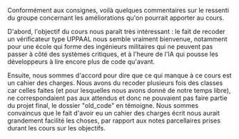 Conformément aux consignes, voilà quelques commentaires sur le ressenti du groupe concernant les améliorations qu'on pourrait apporter au cours.

D'abord, l'objectif du cours nous paraît très intéressant : le fait de recoder un vérificateur type UPPAAL nous semble vraiment bienvenue, notamment pour une école qui forme des ingénieurs militaires qui ne peuvent pas passer à côté des systèmes critiques, et à l'heure de l'IA qui pousse les développeurs à lire encore plus de code qu'avant.

Ensuite, nous sommes d'accord pour dire que ce qui manque à ce cours est un cahier des charges.
Nous avons du recoder plusieurs fois des classes car celles faites (et pour lesquelles nous avons donné de notre temps libre), ne correspondaient pas aux attendus et donc ne pouvaient pas faire partie du projet final, le dossier "old_code" en témoigne.
Nous sommes convaincus que le fait d'avoir eu un cahier des charges écrit nous aurait grandement facilité les choses, par rapport aux notes parcellaires prises durant les cours sur les objectifs.